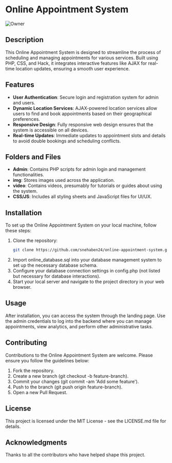 # Online Appointment System

![Owner](path_to_owner_avatar_image_here)

## Description
This Online Appointment System is designed to streamline the process of scheduling and managing appointments for various services. Built using PHP, CSS, and Hack, it integrates interactive features like AJAX for real-time location updates, ensuring a smooth user experience.

## Features
- **User Authentication**: Secure login and registration system for admin and users.
- **Dynamic Location Services**: AJAX-powered location services allow users to find and book appointments based on their geographical preferences.
- **Responsive Design**: Fully responsive web design ensures that the system is accessible on all devices.
- **Real-time Updates**: Immediate updates to appointment slots and details to avoid double bookings and scheduling conflicts.

## Folders and Files
- **Admin**: Contains PHP scripts for admin login and management functionalities.
- **img**: Stores images used across the application.
- **video**: Contains videos, presumably for tutorials or guides about using the system.
- **CSS/JS**: Includes all styling sheets and JavaScript files for UI/UX.

## Installation
To set up the Online Appointment System on your local machine, follow these steps:
1. Clone the repository:
   ```bash
   git clone https://github.com/snehaben24/online-appointment-system.git
2. Import online_database.sql into your database management system to set up the necessary database schema.
3. Configure your database connection settings in config.php (not listed but necessary for database interactions).
4. Start your local server and navigate to the project directory in your web browser.
   
## Usage
After installation, you can access the system through the landing page. Use the admin credentials to log into the backend where you can manage appointments, view analytics, and perform other administrative tasks.

## Contributing
Contributions to the Online Appointment System are welcome. Please ensure you follow the guidelines below:

1. Fork the repository.
2. Create a new branch (git checkout -b feature-branch).
3. Commit your changes (git commit -am 'Add some feature').
4. Push to the branch (git push origin feature-branch).
5. Open a new Pull Request.
   
## License
This project is licensed under the MIT License - see the LICENSE.md file for details.

## Acknowledgments
Thanks to all the contributors who have helped shape this project.
